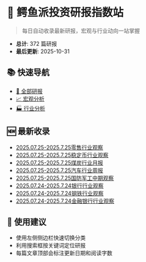# 🐊 鳄鱼派投资研报指数站

> 每日自动收录最新研报，宏观与行业动向一站掌握

<!-- stats:start -->

- **总计**: 372 篇研报
- **最后更新**: 2025-10-31

<!-- stats:end -->

## 📚 快速导航
- [📑 全部研报](全部研报/README.md)
- [📈 宏观分析](宏观分析/README.md)
- [🏭 行业分析](行业分析/README.md)

## 🆕 最新收录
- [2025.07.25-2025.7.25零售行业观察](全部研报/2025.07.25-2025.7.25零售行业观察.md)
- [2025.07.25-2025.7.25稳定币行业观察](全部研报/2025.07.25-2025.7.25稳定币行业观察.md)
- [2025.07.25-2025.7.25煤炭行业月报](全部研报/2025.07.25-2025.7.25煤炭行业月报.md)
- [2025.07.25-2025.7.25汽车行业周报](全部研报/2025.07.25-2025.7.25汽车行业周报.md)
- [2025.07.25-2025.7.25国防军工中期观察](全部研报/2025.07.25-2025.7.25国防军工中期观察.md)
- [2025.07.24-2025.7.24银行行业观察](全部研报/2025.07.24-2025.7.24银行行业观察.md)
- [2025.07.24-2025.7.24钢铁行业观察](全部研报/2025.07.24-2025.7.24钢铁行业观察.md)
- [2025.07.24-2025.7.24金融银行行业观察](全部研报/2025.07.24-2025.7.24金融银行行业观察.md)

## 🚀 使用建议
- 使用左侧侧边栏快速切换分类
- 利用搜索框按关键词定位研报
- 每篇文章顶部会标注更新日期和阅读字数
